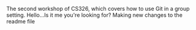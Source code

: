 
The second workshop of CS326, which covers how to use Git in a group setting.
Hello...Is it me you're looking for?
Making new changes to the readme file
